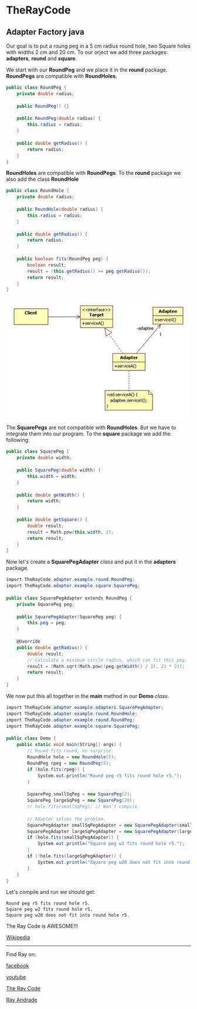# TheRayCode
## Adapter Factory java

Our goal is to put a roung peg in a 5 cm radius round hole, two Square holes with widths 2 cm and 20 cm.
To our orject we add three packages: **adapters**, **round** and **square**.

We start with our **RoundPeg** and we place it in the **round** package.
**RoundPegs** are compatible with **RoundHoles**.
```java
public class RoundPeg {
    private double radius;

    public RoundPeg() {}

    public RoundPeg(double radius) {
        this.radius = radius;
    }

    public double getRadius() {
        return radius;
    }
}
```
**RoundHoles** are compatible with **RoundPegs**.
To the **round** package we also add the class **RoundHole**

```java
public class RoundHole {
    private double radius;

    public RoundHole(double radius) {
        this.radius = radius;
    }

    public double getRadius() {
        return radius;
    }

    public boolean fits(RoundPeg peg) {
        boolean result;
        result = (this.getRadius() >= peg.getRadius());
        return result;
    }
}
```
![Factory](/UMLs/images/Adaptee-3.jpg)

The **SquarePegs** are not compatible with **RoundHoles**. 
But we have to integrate them into our program.
To the **square** package we add the following:
```c#
public class SquarePeg {
    private double width;

    public SquarePeg(double width) {
        this.width = width;
    }

    public double getWidth() {
        return width;
    }

    public double getSquare() {
        double result;
        result = Math.pow(this.width, 2);
        return result;
    }
}
```
Now let's create a **SquarePegAdapter** *class* and put it in the **adapters** package.
```c#
import TheRayCode.adapter.example.round.RoundPeg;
import TheRayCode.adapter.example.square.SquarePeg;

public class SquarePegAdapter extends RoundPeg {
    private SquarePeg peg;

    public SquarePegAdapter(SquarePeg peg) {
        this.peg = peg;
    }

    @Override
    public double getRadius() {
        double result;
        // Calculate a minimum circle radius, which can fit this peg.
        result = (Math.sqrt(Math.pow((peg.getWidth() / 2), 2) * 2));
        return result;
    }
}
```
We now put this all together in the **main** method in our **Demo** *class*.

```C#
import TheRayCode.adapter.example.adapters.SquarePegAdapter;
import TheRayCode.adapter.example.round.RoundHole;
import TheRayCode.adapter.example.round.RoundPeg;
import TheRayCode.adapter.example.square.SquarePeg;

public class Demo {
    public static void main(String[] args) {
        // Round fits round, no surprise.
        RoundHole hole = new RoundHole(5);
        RoundPeg rpeg = new RoundPeg(5);
        if (hole.fits(rpeg)) {
            System.out.println("Round peg r5 fits round hole r5.");
        }

        SquarePeg smallSqPeg = new SquarePeg(2);
        SquarePeg largeSqPeg = new SquarePeg(20);
        // hole.fits(smallSqPeg); // Won't compile.

        // Adapter solves the problem.
        SquarePegAdapter smallSqPegAdapter = new SquarePegAdapter(smallSqPeg);
        SquarePegAdapter largeSqPegAdapter = new SquarePegAdapter(largeSqPeg);
        if (hole.fits(smallSqPegAdapter)) {
            System.out.println("Square peg w2 fits round hole r5.");
        }
        if (!hole.fits(largeSqPegAdapter)) {
            System.out.println("Square peg w20 does not fit into round hole r5.");
        }
    }
}
```
Let's compile and run we should get:
```run
Round peg r5 fits round hole r5.
Square peg w2 fits round hole r5.
Square peg w20 does not fit into round hole r5.
```
The Ray Code is AWESOME!!!

[Wikipedia](https://en.wikipedia.org/wiki/Adapter_pattern)

----------------------------------------------------------------------------------------------------

Find Ray on:

[facebook](https://www.facebook.com/TheRayCode/)

[youtube](https://www.youtube.com/user/AndradeRay/)

[The Ray Code](https://www.RayAndrade.com)

[Ray Andrade](https://www.RayAndrade.org)
